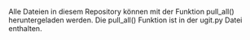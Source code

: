 Alle Dateien in diesem Repository können 
mit der Funktion pull_all() heruntergeladen werden. 
Die pull_all() Funktion ist in der ugit.py Datei enthalten.

